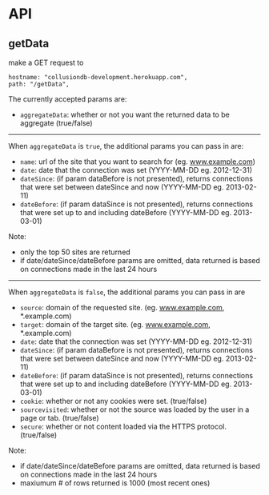 API
===

getData
---
make a GET request to

    hostname: "collusiondb-development.herokuapp.com",
    path: "/getData",

The currently accepted params are:

* `aggregateData`: whether or not you want the returned data to be aggregate (true/false)

- - -

When `aggregateData` is `true`, the additional params you can pass in are:
* `name`: url of the site that you want to search for (eg. www.example.com)
* `date`: date that the connection was set (YYYY-MM-DD eg. 2012-12-31)
* `dateSince`: (if param dataBefore is not presented), returns connections that were set between dateSince and now (YYYY-MM-DD eg. 2013-02-11)
* `dateBefore`: (if param dataSince is not presented), returns connections that were set up to and including dateBefore (YYYY-MM-DD eg. 2013-03-01)

Note:
* only the top 50 sites are returned
* if date/dateSince/dateBefore params are omitted, data returned is based on connections made in the last 24 hours
    
- - -
When `aggregateData` is `false`, the additional params you can pass in are
* `source`: domain of the requested site. (eg. www.example.com, *.example.com)
* `target`: domain of the target site. (eg. www.example.com, *.example.com)
* `date`: date that the connection was set (YYYY-MM-DD eg. 2012-12-31)
* `dateSince`: (if param dataBefore is not presented), returns connections that were set between dateSince and now (YYYY-MM-DD eg. 2013-02-11)
* `dateBefore`: (if param dataSince is not presented), returns connections that were set up to and including dateBefore (YYYY-MM-DD eg. 2013-03-01)
* `cookie`: whether or not any cookies were set. (true/false)
* `sourcevisited`: whether or not the source was loaded by the user in a page or tab. (true/false)
* `secure`: whether or not content loaded via the HTTPS protocol. (true/false)

Note:
* if date/dateSince/dateBefore params are omitted, data returned is based on connections made in the last 24 hours
* maxiumum # of rows returned is 1000 (most recent ones)
